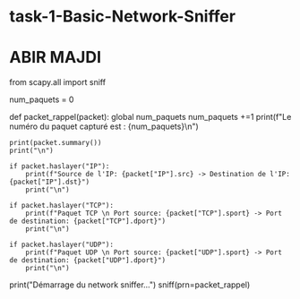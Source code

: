 # task-1-Basic-Network-Sniffer

# ABIR MAJDI

from scapy.all import sniff

num_paquets = 0

def packet_rappel(packet):
    global num_paquets
    num_paquets +=1
    print(f"Le numéro du paquet capturé est : {num_paquets}\n")
    
    print(packet.summary())  
    print("\n")
    
    if packet.haslayer("IP"):
        print(f"Source de l'IP: {packet["IP"].src} -> Destination de l'IP: {packet["IP"].dst}")
        print("\n")
    
    if packet.haslayer("TCP"):
        print(f"Paquet TCP \n Port source: {packet["TCP"].sport} -> Port de destination: {packet["TCP"].dport}")
        print("\n")
    
    if packet.haslayer("UDP"):
        print(f"Paquet UDP \n Port source: {packet["UDP"].sport} -> Port de destination: {packet["UDP"].dport}")
        print("\n")
    


print("Démarrage du network sniffer...")
sniff(prn=packet_rappel)
